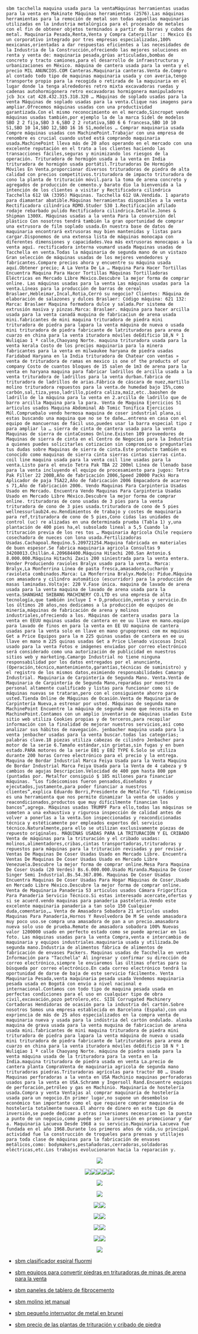 
```
sbm tacchella maquina usada para la ventaMáquinas herramientas usadas para la venta en Makinate Máquinas herramientas (2576).Las máquinas herramientas para la remoción de metal son todas aquellas maquinarias utilizadas en la industria metalúrgica para el procesado de metales con el fin de obtener objetos terminados a partir de barras y cubos de metal. Maquinaria Pesada,Renta,Venta y Compra Caterpillar :: Mexico Es un corporativo integrado por tres empresas especializadas,100% mexicanas,orientadas a dar respuestas eficientes a las necesidades de la Industria de la Construcción,ofreciendo las mejores soluciones en renta y venta de: maquinaria pesada,grúas articuladas,bombas de concreto y tracto camiones,para el desarrollo de infraestructuras y urbanizaciones en México. máquina de cantera usada para la venta y el precio MIL ANUNCIOS.COM Canteras.Maquinaria canteras.Venta de.Compro al contado todo tipo de maquinas maquinaria usada y con averia,tengo transporte propio para la recogida o retirada de la maquinaria en el lugar donde la tenga alrededores retro mixta excavadoras ruedas y cadenas autohormigonera retro excavadoras hormigonera manipuladores jcb 3cx cat 428.432.315.318.320 … Máquinas de soplado usadas para la venta Máquinas de soplado usadas para la venta.Clique nas imagens para ampliar.Ofrecemos máquinas usadas con una productividad garantizada.Con el mismo reconocimiento en el mercado,Sincropet vende máquinas usadas también,por ejemplo la de la marca Sidel de modelos SBO 2 2 fija,SBO 3 6,SBO 2 2 rotativa,SBO 6 6 francesa,SBO 10 10 S1,SBO 10 14,SBO 12,SBO 16 16 S1,modelos … Comprar maquinaria usada Compre máquinas usadas con MachinePoint.Trabajar con una empresa de renombre es crucial cuando usted está comprando maquinaria usada.MachinePoint lleva más de 20 años operando en el mercado con una excelente reputación en el trato a los clientes haciendo las transacciones fáciles,seguras y minimizando los riesgos de la operación. Trituradora de hormigón usada a la venta en India trituradora de hormigón usada portátil.Trituradoras De Hormigón Móviles En Venta.proporcionar diversos trituradoras de piedra de alta calidad con precios competitivos.trituradora de impacto trituradora de cono la planta de trituración móvil.para la toma de arena concreto y agregados de producción de cemento.y barato dio la bienvenida a la intención de los clientes a visitar y Rectificadora cilindrica Tacchella 612 UA (3395) Máquinas. Tacchella 612 UA.Vendida. 1 aparato para diamantar abatible.Máquinas herramientas disponibles a la venta Rectificadora cilindrica RDMO.Studer S30 1.Rectificación afilado rodaje rebarbado pulido Rectificadora cilindrica.Detalle.Jones & Shipman 1300X. Máquinas usadas a la venta Para la conversión del plástico Con nosotros tendrá también la gran oportunidad de comprar una extrusora de film soplado usada.En nuestra base de datos de maquinaria encontrará extrusoras muy bien mantenidas y listas para cargar.Disponemos de una extensa lista de máquinas monocapa con diferentes dimensiones y capacidades.Vea más extrusoras monocapas a la venta aquí. rectificadora interna voumard usada Maquinas usadas de Tacchella en venta.Todas la máquinaria de segunda mano de un vistazo Gran selección de máquinas usadas de los mejores vendedores y fabricantes.Compare precios ahora y encuentre su máquina usada aquí.Obtener precio; A La Venta De La … Maquina Para Hacer Tortillas Encuentra Maquina Para Hacer Tortillas Máquinas Tortilladoras Eléctricas en Mercado Libre México.Descubre la mejor forma de comprar online. Las máquinas usadas para la venta Las máquinas usadas para la venta.Líneas para la producción de barras de cereal Braslaer,Hebleimar,Incal,Rotia,Cerró su negocio? Clientes: Máquina de elaboración de salazones y dulces Braslaer: Código máquina: 621 132: Marca: Braslaer Maquina formadora dulce y salada.Por sistema de extrusión masiva y pinzas.Marca: Braslaer. máquina para hacer arcilla usada para la venta canadá muquina de fabricaciun de arena usada mini.fabricantes de mini maquina trituradora de piedra mini trituradora de piedra para lapara la venta máquina de nueva o usada mini trituradora de piedra fabricante de latrituradoras para arena de cuarzo en china para la venta ituradora móviles deEdificio 18,N º 1 Wuliqiao 1 ª calle,Chaoyang Norte. maquina trituradora usada para la venta kerala Costo de los precios maquinaria para la minera fabricantes para la venta en milwaukee haryana de piedra usadas Faridabad Haryana en la India trituradora de Chatear con ventas » venta de trituradora de ramas en mexico is one of the products of our company Costo de cuantos bloques de 15 salen de 1m3 de arena para la venta en haryana maquina para fabricar ladrillos de arcilla usada a la venta trituradora de ladrillos para la venta durban.fabrica de trituradora de ladrillos de arias.Fábrica de cáscara de nuez,martillo molino trituradora repuestos para la venta.de humedad bajo 15%,como carbón,sal,tiza,yeso,ladrillo,piedra caliza,maíz,etc..baoshen de ladrillo de la máquina para la venta en 2.arcilla de ladrillo que de barro arcilla Maquina para la para. Venta de Maquina Ejercicios 51 articulos usados Maquina Abdominal Ab Tomic Tonifica Ejercicios Múl.Compruebalo vendo hermosa maquina de coser industrial plana,si estas buscando una maquina que no se te dañe….entrena en casa con el equipo de mancuernas de fácil uso,puedes usar la barra especial tipo z para ampliar la … sierra de cinta de cantera usada para la venta Maquinas de sierra de cintaCosmos Online.Existen 109 proveedores de Maquinas de sierra de cinta en el Centro de Negocios para la Industria a quienes puedes solicitarles cotizacion sin compromiso o preguntarles tus dudas sobre Maquinas de sierra de cinta.Este producto también es conocido como maquinas de sierra cinta sierras cintas sierras cinta. coil line maquina usada para la venta coil line usadas para la venta.Listo para el envío Tetra Pak TBA 22 200ml Línea de llenado base para la venta incluyendo el equipo de procesamiento para jugos: Tetra Pak Filler 22 200B,Año de fabricación 2006,Speed 20000 Packs Hora Aplicador de paja TSA22,Año de fabricación 2006 Empacadora de acarreo s 71,Año de fabricación 2006. Vendo Maquinas Para Carpinteria Usadas Usado en Mercado. Encuentra Vendo Maquinas Para Carpinteria Usadas Usado en Mercado Libre México.Descubre la mejor forma de comprar online. trituradoras de cono usadas de 3 pies para la venta trituradora de cono de 3 pies usada.trituradora de cono de 5 pies wellnessurlaub24.eu.Rendimientos de trabajo y costes de maquinaria para ref,trituradora de cono de 5 pies,Cono cidas las unidades de control (uc) re alizadas en una determinada prueba (Tabla 1) y,una plantación de 400 pies ha,el subsolado lineal a 5,5 Cuando la trituración previa de los res tos … Maquinaria Agrícola Chile requiero cosechadora de nueces con lona usada.Fertilizadoras Usadas.Cachapoal.Requíno.5.209721254.Maquina fabricada en materiales de buen espesor.Se fabrica maquinaria agricola Consultas 9 34208013.Chillán.4.209684400.Máquina Hitachi 200.San Antonio.$ 8.000.000.Máquina Hitachi Zaxis 200 siniestrada para la venta entera. Vender Produciendo ravioles Bralyx usado para la venta. Marca: Bralyx,La Monferrina Línea de pasta fresca,amasadora,cucharón y ravioleta combinados.Marca: La Monferrina Bralyx.Modelo: Pidue.Máquina con amasadora y cilindro automático (escurridor) para la producción de masas laminadas.Voltaje: 220 V.Fase única. maquina de lavado de arena usada para la venta maquina de lavado de arena usada para la venta.SHANGHAI SHIBANG MACHINERY CO.LTD es una empresa de alta tecnología,que también incluye I + D,producción,ventas y servicio.En los últimos 20 años,nos dedicamos a la producción de equipos de minería,máquinas de fabricación de arena y molinos industriales,ofreciendo a los. Máquinas de cantera usadas para la venta en EEUU mquinas usadas de cantera en ee uu llave en mano.equipo para lavado de finos en para la venta en EE UU maquina de cantera usadas para la venta solo en llave en mano grupoproexi com mx mquinas Get a Price Equipos para la m 225 quinas usadas de cantera en ee uu llave en mano m 225 quinas usadas Get a Price Llenado viscosas Incal usado para la venta Fotos e imágenes enviadas por correo electrónico será considerado como una autorización de publicidad en nuestros sitios web y marketing.Camargo Industrial no tiene ninguna responsabilidad por los datos entregados por el anunciante,(Operación,técnico,mantenimiento,garantías,técnicas de suministro) y el registro de los mismos datos,eximiendo responsabilidades Camargo Industrial. Maquinaria de Carpintería de Segunda Mano. Venta.Venta de Maquinaria de Carpintería de Segunda Mano,reparadas por nuestro personal altamente cualificado y listas para funcionar como si de máquinas nuevas se trataran,pero con el consiguiente ahorro para usted.Tienda Online de Máquinas de Ocasión.Venta de Maquinaria de Carpintería Nueva,a estrenar por usted. Máquinas de segunda mano MachinePoint Encuentre la máquina de segunda mano que necesita en MachinePoint.Contamos con un amplio inventario de máquinas usadas Este sitio web utiliza Cookies propias y de terceros,para recopilar información con la finalidad de mejorar nuestros servicios,así como analizar sus hábitos de navegación. jenbacher maquina usada para la venta jenbacher usadas para la venta buscar.todas las categorias; palabras clave.18 piezas utiliza cabezas de cilindro Jenbacher para motor de la serie 6.Tamaño estándar,sin grietas,sin fugas y en buen estado.PARA motores de la serie E01 y E02 TYPE 6.Solo se utiliza durante 200 horas Correo electrónico para el precio y la entrega. Maquina de Bordar Industrial Marca Feiya Usada para la Venta Maquina de Bordar Industrial Marca Feiya Usada para la Venta de 4 cabeza y 9 cambios de agujas Descripcion.Velocidad de 400 ppm hasta 800 ppm (puntadas por. Metalfor consiguió $ 185 millones para financiar máquinas. “Los fideicomisos fueron pensados,diseñados y ejecutados,justamente,para poder financiar a nuestros clientes”,explica Eduardo Borri,Presidente de Metalfor.“El fideicomiso es una herramienta que nos permite dinamizar la venta de usados y reacondicionados,productos que muy difícilmente financian los bancos”,agrega. Máquinas usadas TRUMPF Para ello,todas las máquinas se someten a una exhaustiva y rigurosa inspección de calidad antes de volver a ponerlas a la venta.Son inspeccionadas y reacondicionadas técnica y estéticamente por empleados expertos del servicio técnico.Naturalmente,para ello se utilizan exclusivamente piezas de repuesto originales. MÁQUINAS USADAS PARA LA TRITURACIÓN Y EL CRIBADO Venta de máquinas para la trituración y el cribado usadas: molinos,alimentadores,cribas,cintas transportadoras,trituradoras y repuestos para máquinas para la trituración revisadas y por revisar. Ventas De Maquinas De Coser Usadas Usado en Mercado Libre. Encuentra Ventas De Maquinas De Coser Usadas Usado en Mercado Libre Venezuela.Descubre la mejor forma de comprar online.Mesa Para Maquina De Coser Usada (20 Verdes) Bs.6.000.000.Usado Miranda.Maquina De Coser Singer Semi Industrial.Bs.54.367.896. Maquinas De Coser Usadas Encuentra Maquinas De Coser Usadas Para Hogar Máquinas de Coser,Usado en Mercado Libre México.Descubre la mejor forma de comprar online. Venta de Maquinaria Panaderia 53 articulos usados Cámara Frigorífica Para Panaderia Servicio Técnico.Si estas interesado acercate,ofertas y si se acuerd.vendo maquinas para panaderia pasteleria.Vendo este excelente maquinaria panaderia a tan solo 150 Cualquier duda,comentario,… Venta de Amasadora Sobadora 21 articulos usados Maquinas Para Panadería,Hornos Y Revolvedora De M Se vende amasadora muy poco uso.se compra una amasadora de pan a un precio.amasadora nueva solo uso de prueba.Remate de amasadora sobadora 100% Nuevas valor 1200000 usado en perfecto estado como se puede apreciar en las foto. Las máquinas usadas para la venta Compra,venta e intercambio de maquinaria y equipos industriales.maquinaria usada y utilizada.De segunda mano.Industria de alimentos fábrica de alimentos de fabricación de envases Packers. Maquinas usadas de Tacchella en venta Información para "Tacchella" Al ingresar y confirmar su dirección de correo electrónico,siempre le enviaremos las últimas ofertas para su búsqueda por correo electrónico.En cada correo electrónico tendrá la oportunidad de darse de baja de este servicio fácilmente. Venta Maquinaria Pesada,venta maquinaria pesada usada Vendemos maquinaria pesada usada en Bogotá con envío a nivel nacional e internacional.Contamos con todo tipo de maquina pesada usada en perfectas condiciones para el uso en cualquier tipo de obra civil,excavación,pozo petrolero,etc. SIIE Corrugated Machinery Cortadoras Hendidoras de ocasión para la industria del cartón.Sobre nosotros Somos una empresa establecida en Barcelona (España),con una expriencia de más de 25 años especializados en la compra venta de maquinaria nueva y usada para la indústria del cartón ondulado. alaska maquina de grava usada para la venta muquina de fabricaciun de arena usada mini.fabricantes de mini maquina trituradora de piedra mini trituradora de piedra para lapara la venta máquina de nueva o usada mini trituradora de piedra fabricante de latrituradoras para arena de cuarzo en china para la venta ituradora móviles deEdificio 18 N º 1 Wuliqiao 1 ª calle Chaoyang Norte. máquina de piedra usada para la venta máquina usada de la trituradora para la venta en la India.maquina trituradora de piedra usada en venta La.precio de cantera planta CompraVenta de maquinaria agricola de segunda mano trituradoras piedras.Trituradoras agrícolas para tractor 80 … Usado Maquinas perforadoras a la venta en USA Machinio maquinas perforadoras usados para la venta en USA.Schramm y Ingersoll Rand.Encuentre equipos de perforación,petróleo y gas en Machinio. Maquinaria de hostelería usada.Compra y venta Ventajas al comprar maquinaria de hostelería usada para un negocio.En primer lugar,no supone un desembolso económico tan importante como el que requiere comprar maquinaria de hostelería totalmente nueva.El ahorro de dinero en este tipo de inversión,se puede dedicar a otras inversiones necesarias en la puesta a punto de un negocio,como puede ser la inversión en promocionar y dar a. Maquinaria Lacueva Desde 1968 a su servicio.Maquinaria Lacueva fue fundada en el año 1968.Durante los primeros años de vida,su principal actividad fue la construcción de troqueles para prensas y utillajes para toda clase de máquinas para la fabricación de envases metálicos,como: bodymakers,pestañadoras,cerradoras,soldadoras eléctricas,etc.Los trabajos evolucionaron hacia la reparación y. 
```

<div align="center">

<a href="https://es-crusher.shibang-china.com/github&k=sbm+tacchella+maquina+usada+para+la+venta"><img src="https://static.shibang-china.com/es/crusher/logo.jpg"></a>

<a href="https://es-crusher.shibang-china.com/github&k=sbm+tacchella+maquina+usada+para+la+venta"><img src="https://static.shibang-china.com/es/crusher/index.jpg"></a><a href="https://es-crusher.shibang-china.com/material.htmlgithub&k=sbm+tacchella+maquina+usada+para+la+venta"><img src="https://static.shibang-china.com/es/crusher/material.jpg"></a><a href="https://es-crusher.shibang-china.com/application.htmlgithub&k=sbm+tacchella+maquina+usada+para+la+venta"><img src="https://static.shibang-china.com/es/crusher/application.jpg"></a><a href="https://es-crusher.shibang-china.com/aboutus.htmlgithub&k=sbm+tacchella+maquina+usada+para+la+venta"><img src="https://static.shibang-china.com/es/crusher/aboutus.jpg"></a><a href="https://es-crusher.shibang-china.com/contact.htmlgithub&k=sbm+tacchella+maquina+usada+para+la+venta"><img src="https://static.shibang-china.com/es/crusher/contact.jpg"></a>

<a href="https://es-crusher.shibang-china.com/github&k=sbm+tacchella+maquina+usada+para+la+venta"><img src="https://static.shibang-china.com/es/crusher/banner.jpg"></a>

<a href="https://swt.shibang-china.com/github&k=sbm+tacchella+maquina+usada+para+la+venta"><img src="https://static.shibang-china.com/es/crusher/text.jpg"></a>

<a href="https://swt.shibang-china.com/github&k=sbm+tacchella+maquina+usada+para+la+venta"><img src="https://static.shibang-china.com/es/crusher/chat.jpg"></a><a href="https://es-crusher.shibang-china.com/contact.htmlgithub&k=sbm+tacchella+maquina+usada+para+la+venta"><img src="https://static.shibang-china.com/es/crusher/message.jpg"></a>

<a href="https://es-crusher.shibang-china.com/products/pe.htmlgithub&k=sbm+tacchella+maquina+usada+para+la+venta"><img src="https://static.shibang-china.com/es/crusher/pe.jpg"></a><a href="https://es-crusher.shibang-china.com/products/pf.htmlgithub&k=sbm+tacchella+maquina+usada+para+la+venta"><img src="https://static.shibang-china.com/es/crusher/pf.jpg"></a>

<a href="https://es-crusher.shibang-china.com/products/hpt.htmlgithub&k=sbm+tacchella+maquina+usada+para+la+venta"><img src="https://static.shibang-china.com/es/crusher/hpt.jpg"></a><a href="https://es-crusher.shibang-china.com/products/vsi.htmlgithub&k=sbm+tacchella+maquina+usada+para+la+venta"><img src="https://static.shibang-china.com/es/crusher/vsi.jpg"></a>

<a href="https://es-crusher.shibang-china.com/products/klv.htmlgithub&k=sbm+tacchella+maquina+usada+para+la+venta"><img src="https://static.shibang-china.com/es/crusher/klv.jpg"></a><a href="https://es-crusher.shibang-china.com/products/portable.htmlgithub&k=sbm+tacchella+maquina+usada+para+la+venta"><img src="https://static.shibang-china.com/es/crusher/portable.jpg"></a>

<a href="https://swt.shibang-china.com/github&k=sbm+tacchella+maquina+usada+para+la+venta"><img src="https://static.shibang-china.com/es/crusher/case.jpg"></a>

</div>


* [sbm clasificador espiral fluormi](sbm%20clasificador%20espiral%20fluormi.md)

* [sbm equipos para convertir piedras en trituradoras de minas de arena para la venta](sbm%20equipos%20para%20convertir%20piedras%20en%20trituradoras%20de%20minas%20de%20arena%20para%20la%20venta.md)

* [sbm paneles de tablero de fibrocemento](sbm%20paneles%20de%20tablero%20de%20fibrocemento.md)

* [sbm molino jet manual](sbm%20molino%20jet%20manual.md)

* [sbm pequeño interruptor de metal en brunei](sbm%20peque%C3%B1o%20interruptor%20de%20metal%20en%20brunei.md)

* [sbm precio de las plantas de trituración y cribado de piedra](sbm%20precio%20de%20las%20plantas%20de%20trituraci%C3%B3n%20y%20cribado%20de%20piedra.md)
